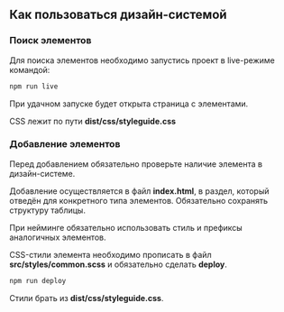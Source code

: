 ## Как пользоваться дизайн-системой

### Поиск элементов

Для поиска элементов необходимо запустись проект в live-режиме командой:

```bash
npm run live
```

При удачном запуске будет открыта страница с элементами.

CSS лежит по пути **dist/css/styleguide.css**

### Добавление элементов

Перед добавлением обязательно проверьте наличие элемента в дизайн-системе.

Добавление осуществляется в файл **index.html**, в раздел, который отведён для конкретного типа элементов. Обязательно сохранять структуру таблицы.

При нейминге обязательно использовать стиль и префиксы аналогичных элементов.

CSS-стили элемента необходимо прописать в файл **src/styles/common.scss** и обязательно сделать **deploy**.

```bash
npm run deploy
```

Стили брать из **dist/css/styleguide.css**.